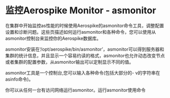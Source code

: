 # 监控Aerospike Monitor - asmonitor

在集群中开始监控as性能的时候使用Aerospike的asmonitor命令工具，调整配置设置和诊断问题。这些页描述如何运行asmonitor和各种命令，您可以使用从asmonitor控制台来监控你的Aerospike数据库。

asmonitor安装在‘/opt/aerospike/bin/asmonitor’，asmonitor可以得到服务器和集群的统计信息，并且显示一个容易约读的格式，asmonitor也允许动态改变节点或者集群的配置参数，从asmonitor输出可以定制显示不同的值。


asmonitor工具是一个控制台,您可以输入各种命令(包括大部分的- v的字符串在asinfo命令)。



你可以从任何一台有访问网络运行asmonitor。运行asmonitor使用命令